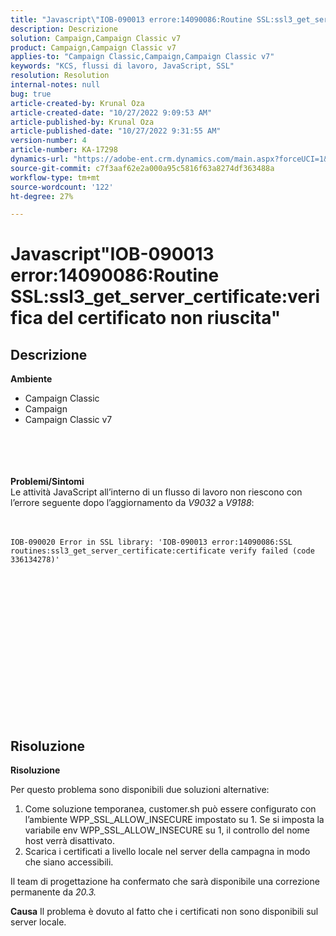 ```yaml
---
title: "Javascript\"IOB-090013 errore:14090086:Routine SSL:ssl3_get_server_certificate:verifica certificato non riuscito\""
description: Descrizione
solution: Campaign,Campaign Classic v7
product: Campaign,Campaign Classic v7
applies-to: "Campaign Classic,Campaign,Campaign Classic v7"
keywords: "KCS, flussi di lavoro, JavaScript, SSL"
resolution: Resolution
internal-notes: null
bug: true
article-created-by: Krunal Oza
article-created-date: "10/27/2022 9:09:53 AM"
article-published-by: Krunal Oza
article-published-date: "10/27/2022 9:31:55 AM"
version-number: 4
article-number: KA-17298
dynamics-url: "https://adobe-ent.crm.dynamics.com/main.aspx?forceUCI=1&pagetype=entityrecord&etn=knowledgearticle&id=c6f6931b-d755-ed11-bba2-6045bd006c82"
source-git-commit: c7f3aaf62e2a000a95c5816f63a8274df363488a
workflow-type: tm+mt
source-wordcount: '122'
ht-degree: 27%

---
```


# Javascript&quot;IOB-090013 error:14090086:Routine SSL:ssl3_get_server_certificate:verifica del certificato non riuscita&quot;

## Descrizione

<b>Ambiente</b>
- Campaign Classic
- Campaign
- Campaign Classic v7

<br><br> <br><br><b>Problemi/Sintomi</b>
<br>Le attività JavaScript all’interno di un flusso di lavoro non riescono con l’errore seguente dopo l’aggiornamento da *V9032* a *V9188*: <br><br><br>

```
IOB-090020 Error in SSL library: 'IOB-090013 error:14090086:SSL routines:ssl3_get_server_certificate:certificate verify failed (code 336134278)'
```


<br> <br><br>
<br> <br><br> <br>

<br><br><br> <br><br> <br>

## Risoluzione


<b>Risoluzione</b>

Per questo problema sono disponibili due soluzioni alternative:
1. Come soluzione temporanea, customer.sh può essere configurato con l’ambiente WPP_SSL_ALLOW_INSECURE impostato su 1. Se si imposta la variabile env WPP_SSL_ALLOW_INSECURE su 1, il controllo del nome host verrà disattivato. 
2. Scarica i certificati a livello locale nel server della campagna in modo che siano accessibili.

Il team di progettazione ha confermato che sarà disponibile una correzione permanente da *20.3.*



<b>Causa</b>
Il problema è dovuto al fatto che i certificati non sono disponibili sul server locale.

